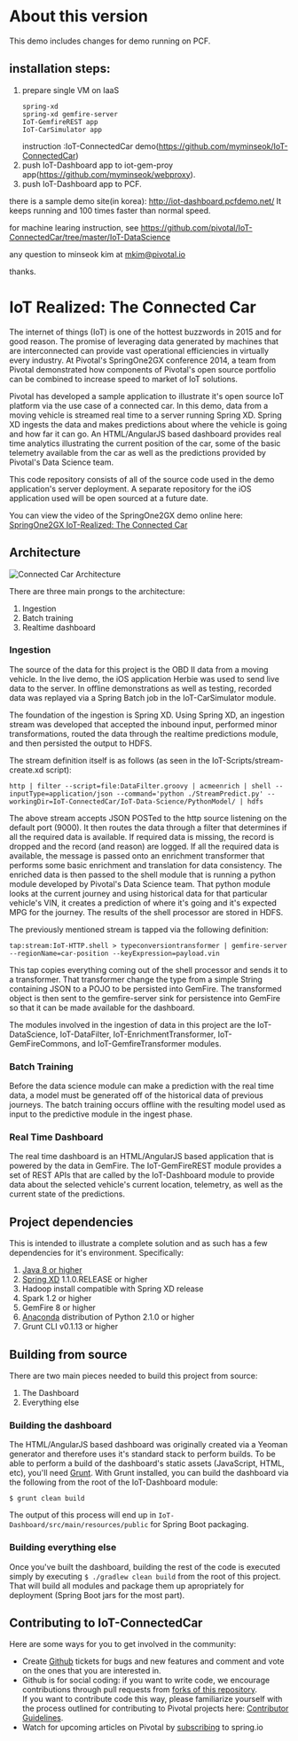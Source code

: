 # About this version
This demo includes changes for demo running on PCF.

## installation steps:

1. prepare single VM on IaaS
   ```
   spring-xd
   spring-xd gemfire-server
   IoT-GemfireREST app
   IoT-CarSimulator app
   ```
   instruction :IoT-ConnectedCar demo(https://github.com/myminseok/IoT-ConnectedCar)
2. push IoT-Dashboard app to iot-gem-proy app(https://github.com/myminseok/webproxy).
3. push IoT-Dashboard app to PCF.

there is a sample demo site(in korea): http://iot-dashboard.pcfdemo.net/
It keeps running and 100 times faster than normal speed.

for machine learing instruction, see https://github.com/pivotal/IoT-ConnectedCar/tree/master/IoT-DataScience

any question to minseok kim at mkim@pivotal.io

thanks.



# IoT Realized: The Connected Car
The internet of things (IoT) is one of the hottest buzzwords in 2015 and for good 
reason. The promise of leveraging data generated by machines that are interconnected can 
provide vast operational efficiencies in virtually every industry. At Pivotal's 
SpringOne2GX conference 2014, a team from Pivotal demonstrated how components of Pivotal's 
open source portfolio can be combined to increase speed to market of IoT solutions.

Pivotal has developed a sample application to illustrate it's open source IoT platform 
via the use case of a connected car.  In this demo, data from a moving vehicle is streamed
real time to a server running Spring XD.  Spring XD ingests the data and makes predictions
about where the vehicle is going and how far it can go.  An HTML/AngularJS based dashboard
provides real time analytics illustrating the current position of the car, some of the 
basic telemetry available from the car as well as the predictions provided by Pivotal's 
Data Science team.

This code repository consists of all of the source code used in the demo application's 
server deployment.  A separate repository for the iOS application used will be open 
sourced at a future date.

You can view the video of the SpringOne2GX demo online here: 
[SpringOne2GX IoT-Realized: The Connected Car](https://www.youtube.com/watch?v=cejQ46IQpUI)

## Architecture

![Connected Car Architecture](/src/main/resources/images/ConnectedCarArchitecture.jpg)

There are three main prongs to the architecture:

1. Ingestion
2. Batch training
3. Realtime dashboard

### Ingestion
The source of the data for this project is the OBD II data from a moving vehicle.  In the 
live demo, the iOS application Herbie was used to send live data to the server.  In 
offline demonstrations as well as testing, recorded data was replayed via a Spring Batch 
job in the IoT-CarSimulator module.

The foundation of the ingestion is Spring XD.  Using Spring XD, an ingestion stream was 
developed that accepted the inbound input, performed minor transformations, routed the 
data through the realtime predictions module, and then persisted the output to HDFS.

The stream definition itself is as follows (as seen in the IoT-Scripts/stream-create.xd 
script):

```
http | filter --script=file:DataFilter.groovy | acmeenrich | shell --inputType=application/json --command='python ./StreamPredict.py' --workingDir=IoT-ConnectedCar/IoT-Data-Science/PythonModel/ | hdfs
```

The above stream accepts JSON POSTed to the http source listening on the default port 
(9000).  It then routes the data through a filter that determines if all the required data
is available.  If required data is missing, the record is dropped and the record (and 
reason) are logged.  If all the required data is available, the message is passed onto an
enrichment transformer that performs some basic enrichment and translation for data 
consistency.  The enriched data is then passed to the shell module that is running a 
python module developed by Pivotal's Data Science team.  That python module looks at the 
current journey and using historical data for that particular vehicle's VIN, it creates a
prediction of where it's going and it's expected MPG for the journey.  The results of the 
shell processor are stored in HDFS.

The previously mentioned stream is tapped via the following definition:

```
tap:stream:IoT-HTTP.shell > typeconversiontransformer | gemfire-server --regionName=car-position --keyExpression=payload.vin
```

This tap copies everything coming out of the shell processor and sends it to a transformer.
That transformer change the type from a simple String containing JSON to a POJO to be 
persisted into GemFire.  The transformed object is then sent to the gemfire-server sink
for persistence into GemFire so that it can be made available for the dashboard.

The modules involved in the ingestion of data in this project are the IoT-DataScience, 
IoT-DataFilter, IoT-EnrichmentTransformer, IoT-GemFireCommons, and IoT-GemfireTransformer 
modules.

### Batch Training
Before the data science module can make a prediction with the real time data, a model must
be generated off of the historical data of previous journeys.  The batch training occurs 
offline with the resulting model used as input to the predictive module in the ingest 
phase.

### Real Time Dashboard
The real time dashboard is an HTML/AngularJS based application that is powered by the data
in GemFire.  The IoT-GemFireREST module provides a set of REST APIs that are called by the
IoT-Dashboard module to provide data about the selected vehicle's current location, 
telemetry, as well as the current state of the predictions.

## Project dependencies
This is intended to illustrate a complete solution and as such has a few dependencies for
it's environment.  Specifically:

1. [Java 8 or higher](http://www.oracle.com/technetwork/java/javase/downloads/index.html)
2. [Spring XD](https://spring.io/projects/spring-xd) 1.1.0.RELEASE or higher
3. Hadoop install compatible with Spring XD release
4. Spark 1.2 or higher
5. GemFire 8 or higher
6. [Anaconda](http://continuum.io/downloads) distribution of Python 2.1.0 or higher
7. Grunt CLI v0.1.13 or higher

## Building from source
There are two main pieces needed to build this project from source:

1. The Dashboard
2. Everything else

### Building the dashboard
The HTML/AngularJS based dashboard was originally created via a Yeoman generator and 
therefore uses it's standard stack to perform builds.  To be able to perform a build of 
the dashboard's static assets (JavaScript, HTML, etc), you'll need 
[Grunt](http://gruntjs.com/).  With Grunt installed, you can build the dashboard via the 
following from the root of the IoT-Dashboard module:

```
$ grunt clean build
```

The output of this process will end up in `IoT-Dashboard/src/main/resources/public` for 
Spring Boot packaging.

### Building everything else
Once you've built the dashboard, building the rest of the code is executed simply by 
executing `$ ./gradlew clean build` from the root of this project.  That will build all
 modules and package them up apropriately for deployment (Spring Boot jars for the most 
 part).

## Contributing to IoT-ConnectedCar

Here are some ways for you to get involved in the community:

* Create [Github](https://github.com/Pivotal-Field-Engineering/IoT-ConnectedCar/issues) 
tickets for bugs and new features and comment and vote on the ones that you are interested 
in.
* Github is for social coding: if you want to write code, we encourage contributions 
through pull requests from [forks of this repository](http://help.github.com/forking/).  
If you want to contribute code this way, please familiarize yourself with the process 
outlined for contributing to Pivotal projects here: 
[Contributor Guidelines](https://github.com/Pivotal-Field-Engineering/IoT-ConnectedCar/blob/master/CONTRIBUTING.md).
* Watch for upcoming articles on Pivotal by 
[subscribing](http://blog.pivotal.io/feed) to spring.io

